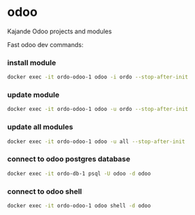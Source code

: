 # odoo
Kajande Odoo projects and modules

Fast odoo dev commands:

### install module
```bash
docker exec -it ordo-odoo-1 odoo -i ordo --stop-after-init
```

### update module
```bash
docker exec -it ordo-odoo-1 odoo -u ordo --stop-after-init
```

### update all modules
```bash
docker exec -it ordo-odoo-1 odoo -u all --stop-after-init
```

### connect to odoo postgres database
```bash
docker exec -it ordo-db-1 psql -U odoo -d odoo
```

### connect to odoo shell
```bash
docker exec -it ordo-odoo-1 odoo shell -d odoo
```
